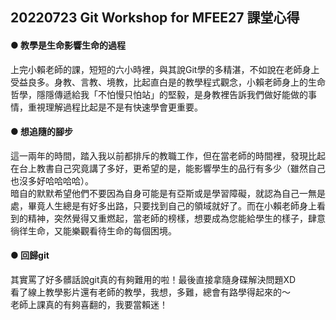 ## 20220723 Git Workshop for MFEE27 課堂心得

#### ● 教學是生命影響生命的過程
上完小賴老師的課，短短的六小時裡，與其說Git學的多精湛，不如說在老師身上受益良多。身教、言教、境教，比起直白是的教學程式觀念，小賴老師身上的生命哲學，隱隱傳遞給我「不怕慢只怕站」的堅毅，是身教裡告訴我們做好能做的事情，重視理解過程比起是不是有快速學會更重要。

#### ● 想追隨的腳步
這一兩年的時間，踏入我以前都排斥的教職工作，但在當老師的時間裡，發現比起在台上教書自己究竟講了多好，更希望的是，能影響學生的品行有多少（雖然自己也沒多好哈哈哈哈）。<br>
暗自的默默希望他們不要因為自身可能是有亞斯或是學習障礙，就認為自己一無是處，畢竟人生總是有好多出路，只要找到自己的領域就好了。而在小賴老師身上看到的精神，突然覺得又重燃起，當老師的榜樣，想要成為您能給學生的樣子，肆意徜徉生命，又能樂觀看待生命的每個困境。

#### ● 回歸git
其實罵了好多髒話說git真的有夠難用的啦！最後直接拿隨身碟解決問題XD<br>
看了線上教學影片還有老師的教學，我想，多難，總會有路學得起來的～<br>
老師上課真的有夠喜翻的，我要當賴迷！






